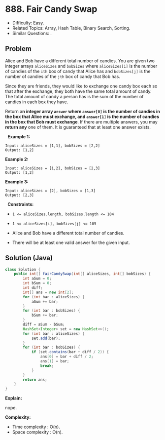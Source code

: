 # 888. Fair Candy Swap

- Difficulty: Easy.
- Related Topics: Array, Hash Table, Binary Search, Sorting.
- Similar Questions: .

## Problem

Alice and Bob have a different total number of candies. You are given two integer arrays ```aliceSizes``` and ```bobSizes``` where ```aliceSizes[i]``` is the number of candies of the ```ith``` box of candy that Alice has and ```bobSizes[j]``` is the number of candies of the ```jth``` box of candy that Bob has.

Since they are friends, they would like to exchange one candy box each so that after the exchange, they both have the same total amount of candy. The total amount of candy a person has is the sum of the number of candies in each box they have.

Return a**n integer array **```answer```** where **```answer[0]```** is the number of candies in the box that Alice must exchange, and **```answer[1]```** is the number of candies in the box that Bob must exchange**. If there are multiple answers, you may **return any** one of them. It is guaranteed that at least one answer exists.

 
**Example 1:**

```
Input: aliceSizes = [1,1], bobSizes = [2,2]
Output: [1,2]
```

**Example 2:**

```
Input: aliceSizes = [1,2], bobSizes = [2,3]
Output: [1,2]
```

**Example 3:**

```
Input: aliceSizes = [2], bobSizes = [1,3]
Output: [2,3]
```

 
**Constraints:**


	
- ```1 <= aliceSizes.length, bobSizes.length <= 104```
	
- ```1 <= aliceSizes[i], bobSizes[j] <= 105```
	
- Alice and Bob have a different total number of candies.
	
- There will be at least one valid answer for the given input.



## Solution (Java)

```java
class Solution {
    public int[] fairCandySwap(int[] aliceSizes, int[] bobSizes) {
        int aSum = 0;
        int bSum = 0;
        int diff;
        int[] ans = new int[2];
        for (int bar : aliceSizes) {
            aSum += bar;
        }
        for (int bar : bobSizes) {
            bSum += bar;
        }
        diff = aSum - bSum;
        HashSet<Integer> set = new HashSet<>();
        for (int bar : aliceSizes) {
            set.add(bar);
        }
        for (int bar : bobSizes) {
            if (set.contains(bar + diff / 2)) {
                ans[0] = bar + diff / 2;
                ans[1] = bar;
                break;
            }
        }
        return ans;
    }
}
```

**Explain:**

nope.

**Complexity:**

* Time complexity : O(n).
* Space complexity : O(n).
